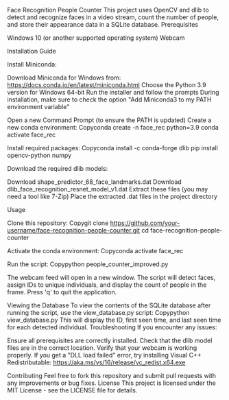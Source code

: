 Face Recognition People Counter
This project uses OpenCV and dlib to detect and recognize faces in a video stream, count the number of people, and store their appearance data in a SQLite database.
Prerequisites

Windows 10 (or another supported operating system)
Webcam

Installation Guide

Install Miniconda:

Download Miniconda for Windows from: https://docs.conda.io/en/latest/miniconda.html
Choose the Python 3.9 version for Windows 64-bit
Run the installer and follow the prompts
During installation, make sure to check the option "Add Miniconda3 to my PATH environment variable"


Open a new Command Prompt (to ensure the PATH is updated)
Create a new conda environment:
Copyconda create -n face_rec python=3.9
conda activate face_rec

Install required packages:
Copyconda install -c conda-forge dlib
pip install opencv-python numpy

Download the required dlib models:

Download shape_predictor_68_face_landmarks.dat
Download dlib_face_recognition_resnet_model_v1.dat
Extract these files (you may need a tool like 7-Zip)
Place the extracted .dat files in the project directory



Usage

Clone this repository:
Copygit clone https://github.com/your-username/face-recognition-people-counter.git
cd face-recognition-people-counter

Activate the conda environment:
Copyconda activate face_rec

Run the script:
Copypython people_counter_improved.py

The webcam feed will open in a new window. The script will detect faces, assign IDs to unique individuals, and display the count of people in the frame.
Press 'q' to quit the application.

Viewing the Database
To view the contents of the SQLite database after running the script, use the view_database.py script:
Copypython view_database.py
This will display the ID, first seen time, and last seen time for each detected individual.
Troubleshooting
If you encounter any issues:

Ensure all prerequisites are correctly installed.
Check that the dlib model files are in the correct location.
Verify that your webcam is working properly.
If you get a "DLL load failed" error, try installing Visual C++ Redistributable: https://aka.ms/vs/16/release/vc_redist.x64.exe

Contributing
Feel free to fork this repository and submit pull requests with any improvements or bug fixes.
License
This project is licensed under the MIT License - see the LICENSE file for details.